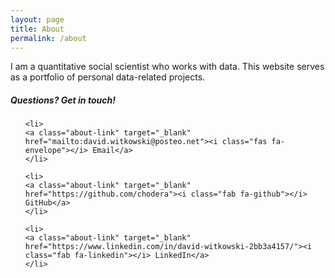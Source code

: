 ```yaml
---
layout: page
title: About
permalink: /about
---
```


<div class="row justify-content-between">
<div class="col-md-8 pr-5">    

<p>I am a quantitative social scientist who works with data. This website serves as a portfolio of personal data-related projects. </p>

</div>

<div class="col-md-4">

<div class="sticky-top sticky-top-80">
<h5>Questions? Get in touch!</h5>

<ul class="navbar-nav ml-auto">

    <li>
    <a class="about-link" target="_blank" href="mailto:david.witkowski@posteo.net"><i class="fas fa-envelope"></i> Email</a>
    </li>

    <li>
    <a class="about-link" target="_blank" href="https://github.com/chodera"><i class="fab fa-github"></i> GitHub</a>
    </li>

    <li>
    <a class="about-link" target="_blank" href="https://www.linkedin.com/in/david-witkowski-2bb3a4157/"><i class="fab fa-linkedin"></i> LinkedIn</a>
    </li>

</ul>


</div>
</div>
</div>
